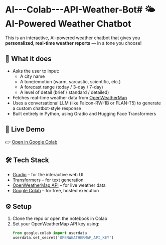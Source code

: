 # AI---Colab---API-Weather-Bot# 🌤️ AI-Powered Weather Chatbot

This is an interactive, AI-powered weather chatbot that gives you **personalized, real-time weather reports** — in a tone you choose!

## 🧠 What it does

- Asks the user to input:
  - A city name
  - A tone/emotion (warm, sarcastic, scientific, etc.)
  - A forecast range (today / 3-day / 7-day)
  - A level of detail (brief / standard / detailed)
- Fetches real-time weather data from [OpenWeatherMap](https://openweathermap.org/)
- Uses a conversational LLM (like Falcon-RW-1B or FLAN-T5) to generate a custom chatbot-style response
- Built entirely in Python, using Gradio and Hugging Face Transformers

## 🔗 Live Demo

👉 [Open in Google Colab](https://colab.research.google.com/github/yourusername/weather-chatbot-ai/blob/main/weather_chatbot.ipynb)

## 🛠 Tech Stack

- [Gradio](https://www.gradio.app/) – for the interactive web UI
- [Transformers](https://huggingface.co/docs/transformers/index) – for text generation
- [OpenWeatherMap API](https://openweathermap.org/api) – for live weather data
- [Google Colab](https://colab.research.google.com/) – for free, hosted execution

## ⚙️ Setup

1. Clone the repo or open the notebook in Colab
2. Set your OpenWeatherMap API key using:
   ```python
   from google.colab import userdata
   userdata.set_secret('OPENWEATHERMAP_API_KEY')


